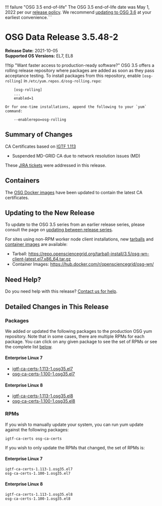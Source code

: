 !!! failure "OSG 3.5 end-of-life"
    The OSG 3.5 end-of-life date was May 1, 2022 per our
    [release policy](https://opensciencegrid.org/technology/policy/release-series/).
    We recommend
    [updating to OSG 3.6](../updating-to-osg-36.md)
    at your earliest convenience.```

OSG Data Release 3.5.48-2
=========================

**Release Date:** 2021-10-05    
**Supported OS Versions:** EL7, EL8

!!!tip "Want faster access to production-ready software?"
    OSG 3.5 offers a rolling release repository where packages are added as soon as they pass acceptance testing.
    To install packages from this repository, enable `[osg-rolling]` in `/etc/yum.repos.d/osg-rolling.repo`:

        [osg-rolling]
        ...
        enabled=1

    Or for one-time installations, append the following to your `yum` command:

        --enablerepo=osg-rolling

Summary of Changes
------------------

CA Certificates based on [IGTF 1.113](http://dist.eugridpma.info/distribution/igtf/current/CHANGES)

-   Suspended MD-GRID CA due to network resolution issues (MD)


These [JIRA tickets](https://opensciencegrid.atlassian.net/issues/?jql=project%20%3D%20SOFTWARE%20AND%20fixVersion%20%3D%203.5.48-2%20ORDER%20BY%20priority%20DESC%2C%20key%20DESC) were addressed in this release.

Containers
----------

The [OSG Docker images](https://hub.docker.com/u/opensciencegrid/) have been updated to contain the latest CA certificates.

Updating to the New Release
---------------------------

To update to the OSG 3.5 series from an earlier release series, please consult the page on
[updating between release series](../updating-to-osg-35.md).

For sites using non-RPM worker node client installations, new [tarballs](../../worker-node/install-wn-tarball.md) and
[container images](../../worker-node/using-wn-containers.md) are available:

- Tarball: <https://repo.opensciencegrid.org/tarball-install/3.5/osg-wn-client-latest.el7.x86_64.tar.gz>
- Container Images: <https://hub.docker.com/r/opensciencegrid/osg-wn/>

Need Help?
----------

Do you need help with this release? [Contact us for help](../../common/help.md).

Detailed Changes in This Release
--------------------------------

### Packages

We added or updated the following packages to the production OSG yum repository.
Note that in some cases, there are multiple RPMs for each package.
You can click on any given package to see the set of RPMs or see the complete list [below](#rpms).

#### Enterprise Linux 7

-   [igtf-ca-certs-1.113-1.osg35.el7](https://koji.chtc.wisc.edu/koji/search?match=glob&type=build&terms=igtf-ca-certs-1.113-1.osg35.el7)
-   [osg-ca-certs-1.100-1.osg35.el7](https://koji.chtc.wisc.edu/koji/search?match=glob&type=build&terms=osg-ca-certs-1.100-1.osg35.el7)

#### Enterprise Linux 8

-   [igtf-ca-certs-1.113-1.osg35.el8](https://koji.chtc.wisc.edu/koji/search?match=glob&type=build&terms=igtf-ca-certs-1.113-1.osg35.el8)
-   [osg-ca-certs-1.100-1.osg35.el8](https://koji.chtc.wisc.edu/koji/search?match=glob&type=build&terms=osg-ca-certs-1.100-1.osg35.el8)

### RPMs

If you wish to manually update your system, you can run yum update against the following packages:

    igtf-ca-certs osg-ca-certs 

If you wish to only update the RPMs that changed, the set of RPMs is:

#### Enterprise Linux 7

``` file
igtf-ca-certs-1.113-1.osg35.el7
osg-ca-certs-1.100-1.osg35.el7
```

#### Enterprise Linux 8

``` file
igtf-ca-certs-1.113-1.osg35.el8
osg-ca-certs-1.100-1.osg35.el8
```
